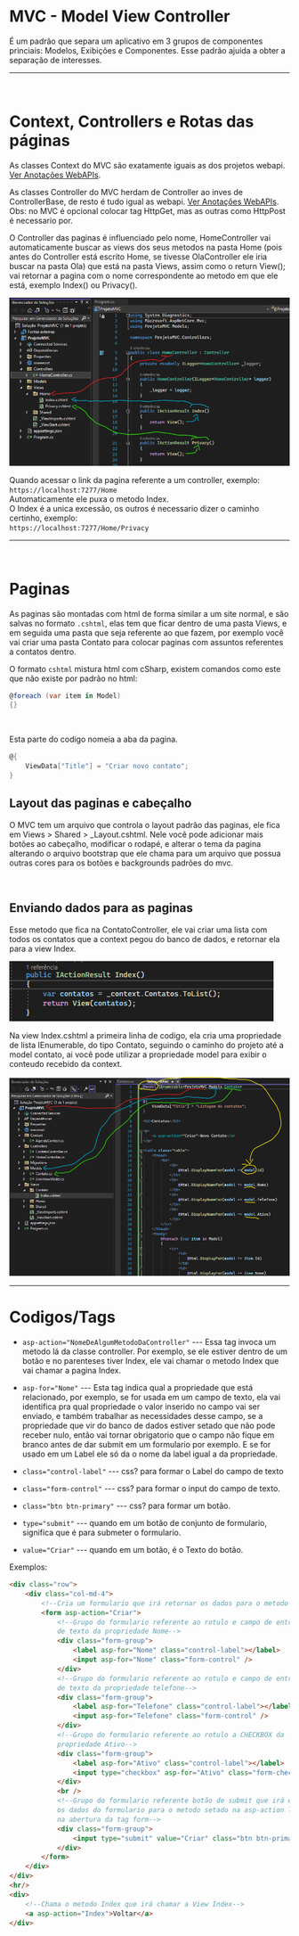 # MVC - Model View Controller

É um padrão que separa um aplicativo em 3 grupos de componentes princiais:
Modelos, Exibições e Componentes. Esse padrão ajuida a obter a separação de interesses.

---

</br>

# Context, Controllers e Rotas das páginas

As classes Context do MVC são exatamente iguais as dos projetos webapi. [Ver Anotações WebAPIs](../5%20-%20APIs%20com%20C%23/Anota%C3%A7%C3%B5es%20WebAPIs.md).

As classes Controller do MVC herdam de Controller ao inves de ControllerBase, de resto é tudo igual as webapi. [Ver Anotações WebAPIs](../5%20-%20APIs%20com%20C%23/Anota%C3%A7%C3%B5es%20WebAPIs.md).
Obs: no MVC é opcional colocar tag HttpGet, mas as outras como HttpPost é necessario por.

O Controller das paginas é influenciado pelo nome, HomeController vai automaticamente buscar as views dos seus metodos na pasta Home (pois antes do Controller está escrito Home, se tivesse OlaController ele iria buscar na pasta Ola) que está na pasta Views, assim como o return View(); vai retornar a pagina com o nome correspondente ao metodo em que ele está, exemplo Index() ou Privacy().

![MarcacoesComoRotasFuncionam](imgs/MarcacoesComoRotasFuncionam.png)

Quando acessar o link da pagina referente a um controller, exemplo:  
`https://localhost:7277/Home`  
Automaticamente ele puxa o metodo Index.  
O Index é a unica excessão, os outros é necessario dizer o caminho certinho, exemplo:  
`https://localhost:7277/Home/Privacy`

---

</br>

# Paginas

As paginas são montadas com html de forma similar a um site normal, e são salvas no formato `.cshtml`, elas tem que ficar dentro de uma pasta Views, e em seguida uma pasta que seja referente ao que fazem, por exemplo você vai criar uma pasta Contato para colocar paginas com assuntos referentes a contatos dentro.

O formato `cshtml` mistura html com cSharp, existem comandos como este que não existe por padrão no html:
```c#
@foreach (var item in Model)
{}
```
<br>

Esta parte do codigo nomeia a aba da pagina.
```c#
@{
    ViewData["Title"] = "Criar novo contato";
}
```

## Layout das paginas e cabeçalho
O MVC tem um arquivo que controla o layout padrão das paginas, ele fica em Views > Shared > _Layout.cshtml.
Nele você pode adicionar mais botões ao cabeçalho, modificar o rodapé, e alterar o tema da pagina alterando o arquivo bootstrap que ele chama para um arquivo que possua outras cores para os botões e backgrounds padrões do mvc.


<br>

## Enviando dados para as paginas

Esse metodo que fica na ContatoController, ele vai criar uma lista com todos os contatos que a context pegou do banco de dados, e retornar ela para a view Index.

![IndexContato](imgs/IndexContato.png)

Na view Index.cshtml a primeira linha de codigo, ela cria uma propriedade de lista IEnumerable, do tipo Contato, seguindo o caminho do projeto até a model contato, ai você pode utilizar a propriedade model para exibir o conteudo recebido da context.

![Pagina-CSHTML](imgs/Pagina-CSHTML.png)

---

# Codigos/Tags



- `asp-action="NomeDeAlgumMetodoDaController"` --- Essa tag invoca um metodo lá da classe controller. Por exemplo, se ele estiver dentro de um botão e no parenteses tiver Index, ele vai chamar o metodo Index que vai chamar a pagina Index.

- `asp-for="Nome"` --- Esta tag indica qual a propriedade que está relacionado, por exemplo, se for usada em um campo de texto, ela vai identifica pra qual propriedade o valor inserido no campo vai ser enviado, e também trabalhar as necessidades desse campo, se a propriedade que vir do banco de dados estiver setado que não pode receber nulo, então vai tornar obrigatorio que o campo não fique em branco antes de dar submit em um formulario por exemplo. E se for usado em um Label ele só da o nome da label igual a da propriedade.

- `class="control-label"` --- css? para formar o Label do campo de texto
- `class="form-control"` --- css? para formar o input do campo de texto.
- `class="btn btn-primary"` --- css? para formar um botão.
- `type="submit"` --- quando em um botão de conjunto de formulario, significa que é para submeter o formulario.
- `value="Criar"` --- quando em um botão, é o Texto do botão.

Exemplos:

```html
<div class="row">
    <div class="col-md-4">
        <!--Cria um formulario que irá retornar os dados para o metodo Criar-->
        <form asp-action="Criar">
            <!--Grupo do formulario referente ao rotulo e campo de entrada
            de texto da propriedade Nome-->
            <div class="form-group">
                <label asp-for="Nome" class="control-label"></label>
                <input asp-for="Nome" class="form-control" />
            </div>
            <!--Grupo do formulario referente ao rotulo e campo de entrada
            de texto da propriedade telefone-->
            <div class="form-group">
                <label asp-for="Telefone" class="control-label"></label>
                <input asp-for="Telefone" class="form-control" />
            </div>
            <!--Grupo do formulario referente ao rotulo a CHECKBOX da
            propriedade Ativo-->
            <div class="form-group">
                <label asp-for="Ativo" class="control-label"></label>
                <input type="checkbox" asp-for="Ativo" class="form-check-input" />
            </div>
            <br />
            <!--Grupo do formulario referente botão de submit que irá enviar
            os dados do formulario para o metodo setado na asp-action localizada
            na abertura da tag form-->
            <div class="form-group">
                <input type="submit" value="Criar" class="btn btn-primary" />
            </div>
        </form>
    </div>
</div>
<hr/>
<div>
    <!--Chama o metodo Index que irá chamar a View Index-->
    <a asp-action="Index">Voltar</a>
</div>
```